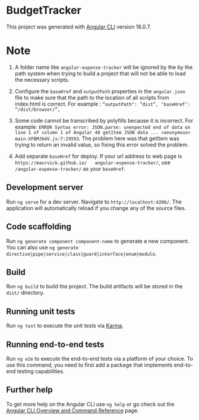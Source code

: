 # BudgetTracker

This project was generated with [Angular CLI](https://github.com/angular/angular-cli) version 18.0.7.

# Note

1. A folder name like `angular-expense-tracker` will be ignored by the
   by the path system when trying to build a project that
   will not be able to load the necessary scripts.

2. Configure the `baseHref` and `outputPath` properties in the `angular.json`
   file to make sure that the path to the location of all scripts from index.html is correct. For example : `“outputPath": “dist”, ‘baseHref’: “/dist/browser/”,`

3. Some code cannot be transcribed by polyfills because it is incorrect. For example:
   `ERROR Syntax error: JSON.parse: unexpected end of data on line 1 of column 1 of Angular 48 getItem JSON data ... <anonymous> main-XFBMJ64V.js:7:29593`. The problem here was that getItem was trying to return an invalid value, so fixing this error solved the problem.

4. Add separate `baseHref` for deploy. If your url address to web page is `https://maurvick.github.io/   angular-expense-tracker/`, use `/angular-expense-tracker/` as your `baseHref`.

## Development server

Run `ng serve` for a dev server. Navigate to `http://localhost:4200/`. The application will automatically reload if you change any of the source files.

## Code scaffolding

Run `ng generate component component-name` to generate a new component. You can also use `ng generate directive|pipe|service|class|guard|interface|enum|module`.

## Build

Run `ng build` to build the project. The build artifacts will be stored in the `dist/` directory.

## Running unit tests

Run `ng test` to execute the unit tests via [Karma](https://karma-runner.github.io).

## Running end-to-end tests

Run `ng e2e` to execute the end-to-end tests via a platform of your choice. To use this command, you need to first add a package that implements end-to-end testing capabilities.

## Further help

To get more help on the Angular CLI use `ng help` or go check out the [Angular CLI Overview and Command Reference](https://angular.dev/tools/cli) page.

